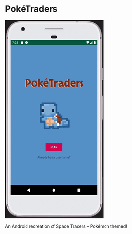 # PokéTraders

![App Demo](./github/demo.gif)

An Android recreation of Space Traders – Pokémon themed!

